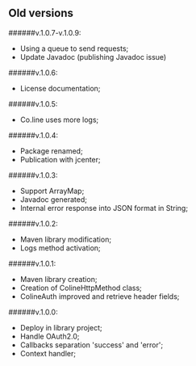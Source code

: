 Old versions
------------

######v.1.0.7-v.1.0.9:
- Using a queue to send requests;
- Update Javadoc (publishing Javadoc issue)

######v.1.0.6:
- License documentation;

######v.1.0.5:
- Co.line uses more logs;

######v.1.0.4:
- Package renamed;
- Publication with jcenter;

######v.1.0.3:
- Support ArrayMap;
- Javadoc generated;
- Internal error response into JSON format in String;

######v.1.0.2:
- Maven library modification;
- Logs method activation;

######v.1.0.1:
- Maven library creation;
- Creation of ColineHttpMethod class;
- ColineAuth improved and retrieve header fields;

######v.1.0.0:
- Deploy in library project;
- Handle OAuth2.0;
- Callbacks separation 'success' and 'error';
- Context handler;